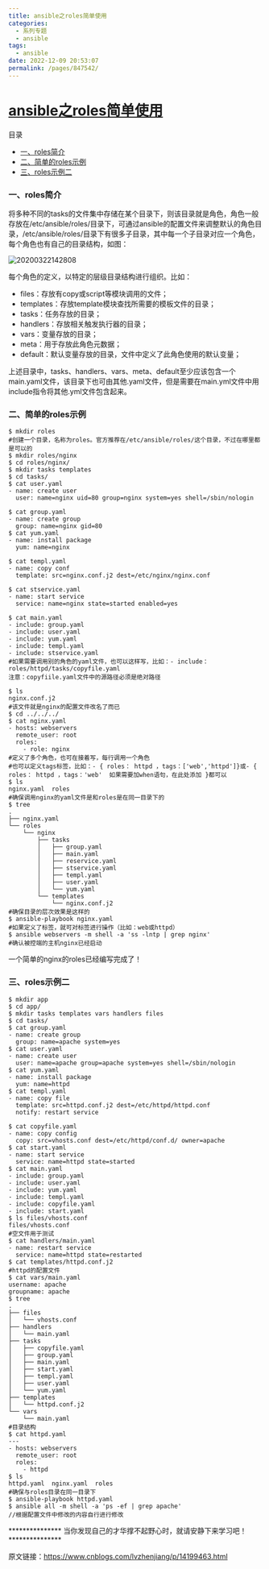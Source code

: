 ```yaml
---
title: ansible之roles简单使用
categories:
  - 系列专题
  - ansible
tags: 
  - ansible
date: 2022-12-09 20:53:07
permalink: /pages/847542/
---
```


# [ansible之roles简单使用](https://www.cnblogs.com/lvzhenjiang/p/14199463.html)

目录

- [一、roles简介](https://www.cnblogs.com/lvzhenjiang/p/14199463.html#一、roles简介)
- [二、简单的roles示例](https://www.cnblogs.com/lvzhenjiang/p/14199463.html#二、简单的roles示例)
- [三、roles示例二](https://www.cnblogs.com/lvzhenjiang/p/14199463.html#三、roles示例二)

### 一、roles简介

将多种不同的tasks的文件集中存储在某个目录下，则该目录就是角色，角色一般存放在/etc/ansible/roles/目录下，可通过ansible的配置文件来调整默认的角色目录，/etc/ansible/roles/目录下有很多子目录，其中每一个子目录对应一个角色，每个角色也有自己的目录结构，如图：

![20200322142808](https://gitee.com/lvzhenjiang/document/raw/master/%E5%B0%8F%E4%B9%A6%E5%8C%A0/20200322142808.png)

每个角色的定义，以特定的层级目录结构进行组织。比如：

- files：存放有copy或script等模块调用的文件；
- templates：存放template模块查找所需要的模板文件的目录；
- tasks：任务存放的目录；
- handlers：存放相关触发执行器的目录；
- vars：变量存放的目录；
- meta：用于存放此角色元数据；
- default：默认变量存放的目录，文件中定义了此角色使用的默认变量；

上述目录中，tasks、handlers、vars、meta、default至少应该包含一个main.yaml文件，该目录下也可由其他.yaml文件，但是需要在main.yml文件中用include指令将其他.yml文件包含起来。

### 二、简单的roles示例

```shell
$ mkdir roles   
#创建一个目录，名称为roles。官方推荐在/etc/ansible/roles/这个目录，不过在哪里都是可以的
$ mkdir roles/nginx
$ cd roles/nginx/
$ mkdir tasks templates
$ cd tasks/
$ cat user.yaml 
- name: create user
  user: name=nginx uid=80 group=nginx system=yes shell=/sbin/nologin

$ cat group.yaml 
- name: create group
  group: name=nginx gid=80
$ cat yum.yaml 
- name: install package
  yum: name=nginx

$ cat templ.yaml 
- name: copy conf
  template: src=nginx.conf.j2 dest=/etc/nginx/nginx.conf 

$ cat stservice.yaml 
- name: start service
  service: name=nginx state=started enabled=yes

$ cat main.yaml 
- include: group.yaml
- include: user.yaml
- include: yum.yaml
- include: templ.yaml
- include: stservice.yaml
#如果需要调用别的角色的yaml文件，也可以这样写，比如：- include：roles/httpd/tasks/copyfile.yaml
注意：copyfiile.yaml文件中的源路径必须是绝对路径

$ ls
nginx.conf.j2
#该文件就是nginx的配置文件改名了而已
$ cd ../../../
$ cat nginx.yaml 
- hosts: webservers
  remote_user: root
  roles:
    - role: nginx    
#定义了多个角色，也可在接着写，每行调用一个角色
#也可以定义tags标签，比如：- { roles： httpd ，tags：['web','httpd']}或- { roles： httpd ，tags：'web'  如果需要加when语句，在此处添加 }都可以
$ ls
nginx.yaml  roles
#确保调用nginx的yaml文件是和roles是在同一目录下的
$ tree
.
├── nginx.yaml
└── roles
    └── nginx
        ├── tasks
        │   ├── group.yaml
        │   ├── main.yaml
        │   ├── reservice.yaml
        │   ├── stservice.yaml
        │   ├── templ.yaml
        │   ├── user.yaml
        │   └── yum.yaml
        └── templates
            └── nginx.conf.j2
#确保目录的层次效果是这样的
$ ansible-playbook nginx.yaml 
#如果定义了标签，就可对标签进行操作（比如：web或httpd）
$ ansible webservers -m shell -a 'ss -lntp | grep nginx'
#确认被控端的主机nginx已经启动
```

一个简单的nginx的roles已经编写完成了！

### 三、roles示例二

```shell
$ mkdir app
$ cd app/
$ mkdir tasks templates vars handlers files
$ cd tasks/
$ cat group.yaml 
- name: create group
  group: name=apache system=yes
$ cat user.yaml 
- name: create user
  user: name=apache group=apache system=yes shell=/sbin/nologin
$ cat yum.yaml 
- name: install package
  yum: name=httpd
$ cat templ.yaml 
- name: copy file
  template: src=httpd.conf.j2 dest=/etc/httpd/httpd.conf
  notify: restart service

$ cat copyfile.yaml 
- name: copy config
  copy: src=vhosts.conf dest=/etc/httpd/conf.d/ owner=apache
$ cat start.yaml 
- name: start service
  service: name=httpd state=started
$ cat main.yaml 
- include: group.yaml
- include: user.yaml
- include: yum.yaml
- include: templ.yaml
- include: copyfile.yaml
- include: start.yaml
$ ls files/vhosts.conf 
files/vhosts.conf
#空文件用于测试
$ cat handlers/main.yaml 
- name: restart service
  service: name=httpd state=restarted
$ cat templates/httpd.conf.j2 
#httpd的配置文件
$ cat vars/main.yaml 
username: apache
groupname: apache
$ tree
.
├── files
│   └── vhosts.conf
├── handlers
│   └── main.yaml
├── tasks
│   ├── copyfile.yaml
│   ├── group.yaml
│   ├── main.yaml
│   ├── start.yaml
│   ├── templ.yaml
│   ├── user.yaml
│   └── yum.yaml
├── templates
│   └── httpd.conf.j2
└── vars
    └── main.yaml
#目录结构
$ cat httpd.yaml 
---
- hosts: webservers
  remote_user: root
  roles:
    - httpd
$ ls
httpd.yaml  nginx.yaml  roles
#确保与roles目录在同一目录下
$ ansible-playbook httpd.yaml 
$ ansible all -m shell -a 'ps -ef | grep apache'
//根据配置文件中修改的内容自行进行修改
```

*************** 当你发现自己的才华撑不起野心时，就请安静下来学习吧！***************

原文链接：https://www.cnblogs.com/lvzhenjiang/p/14199463.html
